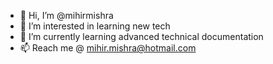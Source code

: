 - 👋 Hi, I’m @mihirmishra
- 👀 I’m interested in learning new tech
- 🌱 I’m currently learning advanced technical documentation
- 📫 Reach me @ mihir.mishra@hotmail.com

<!---
mihirmishra0911/mihirmishra0911 is a ✨ special ✨ repository because its `README.md` (this file) appears on your GitHub profile.
You can click the Preview link to take a look at your changes.
--->
